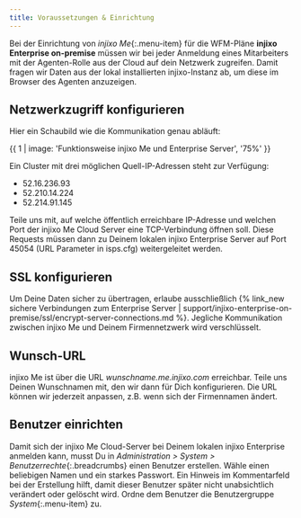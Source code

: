 ```yaml
---
title: Voraussetzungen & Einrichtung
---
```


Bei der Einrichtung von _injixo Me_{:.menu-item} für die WFM-Pläne **injixo Enterprise on-premise** müssen wir bei jeder Anmeldung eines Mitarbeiters mit der Agenten-Rolle aus der Cloud auf dein Netzwerk zugreifen. Damit fragen wir Daten aus der lokal installierten injixo-Instanz ab, um diese im Browser des Agenten anzuzeigen.

## Netzwerkzugriff konfigurieren

Hier ein Schaubild wie die Kommunikation genau abläuft:

{{ 1 | image: 'Funktionsweise injixo Me und Enterprise Server', '75%' }}

Ein Cluster mit drei möglichen Quell-IP-Adressen steht zur Verfügung:

- 52.16.236.93
- 52.210.14.224
- 52.214.91.145

Teile uns mit, auf welche öffentlich erreichbare IP-Adresse und welchen Port der injixo Me Cloud Server eine TCP-Verbindung öffnen soll. Diese Requests müssen dann zu Deinem lokalen injixo Enterprise Server auf Port 45054 (URL Parameter in isps.cfg) weitergeleitet werden.

## SSL konfigurieren

Um Deine Daten sicher zu übertragen, erlaube ausschließlich {% link_new sichere Verbindungen zum Enterprise Server | support/injixo-enterprise-on-premise/ssl/encrypt-server-connections.md %}. Jegliche Kommunikation zwischen injixo Me und Deinem Firmennetzwerk wird verschlüsselt.

## Wunsch-URL

injixo Me ist über die URL _wunschname.me.injixo.com_ erreichbar. Teile uns Deinen Wunschnamen mit, den wir dann für Dich konfigurieren. Die URL können wir jederzeit anpassen, z.B. wenn sich der Firmennamen ändert.

## Benutzer einrichten

Damit sich der injixo Me Cloud-Server bei Deinem lokalen injixo Enterprise anmelden kann, musst Du in _Administration > System > Benutzerrechte_{:.breadcrumbs} einen Benutzer erstellen. Wähle einen beliebigen Namen und ein starkes Passwort. Ein Hinweis im Kommentarfeld bei der Erstellung hilft, damit dieser Benutzer später nicht unabsichtlich verändert oder gelöscht wird. Ordne dem Benutzer die Benutzergruppe _System_{:.menu-item} zu.
